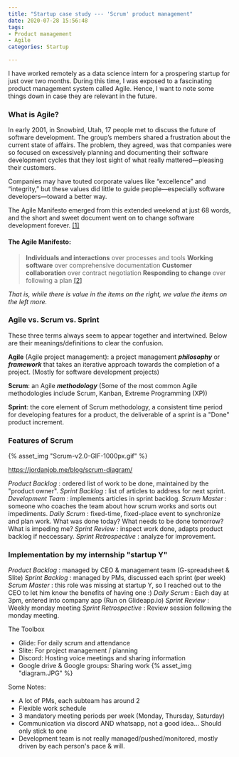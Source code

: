 ```yaml
---
title: "Startup case study --- 'Scrum' product management"
date: 2020-07-28 15:56:48
tags:
- Product management
- Agile
categories: Startup

---
```


I have worked remotely as a data science intern for a prospering startup for just over two months. During this time, I was exposed to a fascinating product management system called Agile. Hence, I want to note some things down in case they are relevant in the future. 
### What is Agile?

In early 2001, in Snowbird, Utah, 17 people met to discuss the future of software development. The group’s members shared a frustration about the current state of affairs. The problem, they agreed, was that companies were so focused on excessively planning and documenting their software development cycles that they lost sight of what really mattered—pleasing their customers.

Companies may have touted corporate values like “excellence” and “integrity,” but these values did little to guide people—especially software developers—toward a better way.

The Agile Manifesto emerged from this extended weekend at just 68 words, and the short and sweet document went on to change software development forever. [[1]](https://www.atlassian.com/agile/manifesto)
<!-- more -->

#### The Agile Manifesto:

> **Individuals and interactions** over processes and tools
**Working software** over comprehensive documentation
**Customer collaboration** over contract negotiation
**Responding to change** over following a plan [[2]](https://agilemanifesto.org/)

*That is, while there is value in the items on the right, we value the items on the left more.*

### Agile vs. Scrum vs. Sprint
These three terms always seem to appear together and intertwined. Below are their meanings/definitions to clear the confusion.

**Agile** (Agile project management): a project management ***philosophy*** or ***framework*** that takes an iterative approach towards the completion of a project. (Mostly for software development projects)

**Scrum**: an Agile ***methodology*** (Some of the most common Agile methodologies include Scrum, Kanban, Extreme Programming (XP))

**Sprint**: the core element of Scrum methodology, a consistent time period for developing features for a product, the deliverable of a sprint is a "Done" product increment.

### Features of Scrum

{% asset_img "Scrum-v2.0-GIF-1000px.gif" %}

https://jordanjob.me/blog/scrum-diagram/

*Product Backlog* : ordered list of work to be done, maintained by the "product owner".
*Sprint Backlog* : list of articles to address for next sprint.
*Development Team* : implements articles in sprint backlog.
*Scrum Master* : someone who coaches the team about how scrum works and sorts out impediments.
*Daily Scrum* : fixed-time, fixed-place event to synchronize and plan work. What was done today? What needs to be done tomorrow? What is impeding me?
*Sprint Review* : inspect work done, adapts product backlog if neccessary. 
*Sprint Retrospective* : analyze for improvement.


### Implementation by my internship "startup Y"

*Product Backlog* : managed by CEO & management team (G-spreadsheet & Slite)
*Sprint Backlog* : managed by PMs, discussed each sprint (per week)
*Scrum Master* : this role was missing at startup Y, so I reached out to the CEO to let him know the benefits of having one :)
*Daily Scrum* : Each day at 3pm, entered into company app (Run on Glideapp.io)
*Sprint Review* : Weekly monday meeting
*Sprint Retrospective* : Review session following the monday meeting.

The Toolbox
- Glide: For daily scrum and attendance
- Slite: For project management / planning
- Discord: Hosting voice meetings and sharing information
- Google drive & Google groups: Sharing work
{% asset_img "diagram.JPG" %}

Some Notes:
- A lot of PMs, each subteam has around 2
- Flexible work schedule
- 3 mandatory meeting periods per week (Monday, Thursday, Saturday)
- Communication via discord AND whatsapp, not a good idea... Should only stick to one
- Development team is not really managed/pushed/monitored, mostly driven by each person's pace & will.